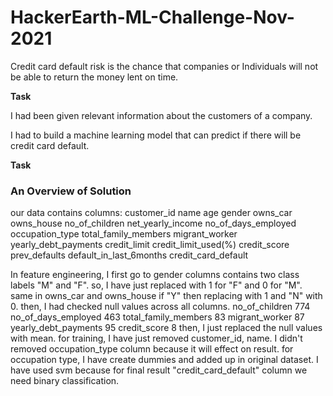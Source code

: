 # HackerEarth-ML-Challenge-Nov-2021
Credit card default risk is the chance that companies or Individuals will not be able to return the money lent on time.

<strong>Task</strong>
<p>I had been given relevant information about the customers of a company.&nbsp;</p>
I had to build a machine learning model that can predict if there will be credit card default.


<strong>Task</strong>

<h3>An Overview of Solution</h3>
our data contains columns:
customer_id	name	age	gender	owns_car	owns_house	no_of_children	net_yearly_income	no_of_days_employed	occupation_type	total_family_members	migrant_worker	yearly_debt_payments	credit_limit	credit_limit_used(%)	credit_score	prev_defaults	default_in_last_6months	credit_card_default

In feature engineering, I first go to gender columns contains two class labels "M" and "F". so, I have just replaced with 1 for "F" and 0 for "M".
same in owns_car and owns_house if "Y" then replacing with 1 and "N" with 0.
then, I had checked null values across all columns.
no_of_children          774
no_of_days_employed     463
total_family_members     83
migrant_worker           87
yearly_debt_payments     95
credit_score              8
then, I just replaced the null values with mean. 
for training, I have just removed customer_id, name.
I didn't removed occupation_type column because it will effect on result.
for occupation type, I have create dummies and added up in original dataset. 
I have used svm because for final result "credit_card_default" column we need binary classification.
